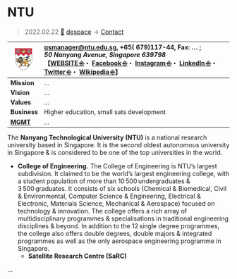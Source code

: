 # NTU
> 2022.02.22 [🚀](../../index/index.md) [despace](../index.md) → [Contact](../contact.md)

|[![](../f/contact/n/ntu_logo1_thumb.webp)](../f/contact/n/ntu_logo1.svg)|<qsmanager@ntu.edu.sg>, +65( 679)117-44, Fax: … ;<br> *50 Nanyang Avenue, Singapore 639798*<br> 【[WEBSITE ⎆](http://www.ntu.edu.sg/)・ [Facebook ⎆](https://www.facebook.com/NTUsg/)・ [Instagram ⎆](https://www.instagram.com/ntu_sg/)・ [LinkedIn ⎆](https://www.linkedin.com/company/ntusg/)・ [Twitter ⎆](https://www.twitter.com/ntusg)・ [Wikipedia ⎆](https://en.wikipedia.org/wiki/Nanyang_Technological_University)】|
|:--|:--|
|**Mission**|…|
|**Vision**|…|
|**Values**|…|
|**Business**|Higher education, small sats development|
|**[MGMT](../mgmt.md)**|…|

The **Nanyang Technological University (NTU)** is a national research university based in Singapore. It is the second oldest autonomous university in Singapore & is considered to be one of the top universities in the world.

   - **College of Engineering.** The College of Engineering is NTU’s largest subdivision. It claimed to be the world’s largest engineering college, with a student population of more than 10 500 undergraduates & 3 500 graduates. It consists of six schools (Chemical & Biomedical, Civil & Environmental, Computer Science & Engineering, Electrical & Electronic, Materials Science, Mechanical & Aerospace) focused on technology & innovation. The college offers a rich array of multidisciplinary programmes & specialisations in traditional engineering disciplines & beyond. In addition to the 12 single degree programmes, the college also offers double degrees, double majors & integrated programmes as well as the only aerospace engineering programme in Singapore.
      - **Satellite Research Centre (SaRC)**

<p style="page-break-after:always"> </p>

…
